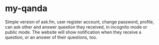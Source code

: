 # my-qanda

Simple version of ask.fm, user register account, change password, profile, can ask other and answer question they received, in incognito mode or public mode. The website will show notification when they receive a question, or an answer of their questions, too.
